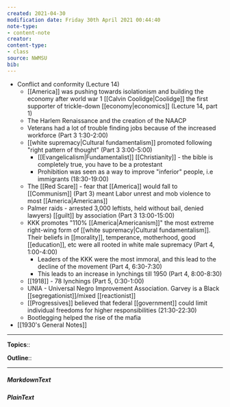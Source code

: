 ```yaml
---
created: 2021-04-30
modification date: Friday 30th April 2021 00:44:40
note-type: 
- content-note
creator: 
content-type:
- class
source: NWMSU
bib:
---
```


- Conflict and conformity (Lecture 14)
    - [[America]] was pushing towards isolationism and building the economy after world war 1 [[Calvin Coolidge|Coolidge]] the first supporter of trickle-down [[economy|economics]] (Lecture 14, part 1)
    - The Harlem Renaissance and the creation of the NAACP
    - Veterans had a lot of trouble finding jobs because of the increased workforce (Part 3 1:30-2:00)
    - [[white supremacy|Cultural fundamentalism]] promoted following "right pattern of thought" (Part 3 3:00-5:00)
        - [[Evangelicalism|Fundamentalist]] [[Christianity]] - the bible is completely true, you have to be a protestant
        - Prohibition was seen as a way to improve "inferior" people, i.e immigrants (18:30-19:00)
    - The [[Red Scare]] - fear that [[America]] would fall to [[Communism]] (Part 3) meant Labor unrest and mob violence to most [[America|Americans]]
    - Palmer raids - arrested 3,000 leftists, held without bail, denied lawyers) [[guilt]] by association (Part 3 13:00-15:00)
    - KKK promotes "110% [[America|Americanism]]"  the most extreme right-wing form of [[white supremacy|Cultural fundamentalism]]. Their beliefs in [[morality]], temperance, motherhood, good [[education]], etc were all rooted in white male supremacy (Part 4, 1:00-4:00)
        - Leaders of the KKK were the most immoral, and this lead to the decline of the movement (Part 4, 6:30-7:30)
        - This leads to an increase in lynchings till 1950 (Part 4, 8:00-8:30)
    - [[1918]] - 78 lynchings (Part 5, 0:30-1:00)
    - UNIA - Universal Negro Improvement Association. Garvey is a Black [[segregationist]]/mixed [[reactionist]]
    - [[Progressives]] believed that federal [[government]] could limit individual freedoms for higher responsibilities (21:30-22:30)
    - Bootlegging helped the rise of the mafia
- [[1930's General Notes]]


---

**Topics**::   
	
**Outline**::

--- 
##### MarkdownText

##### PlainText


